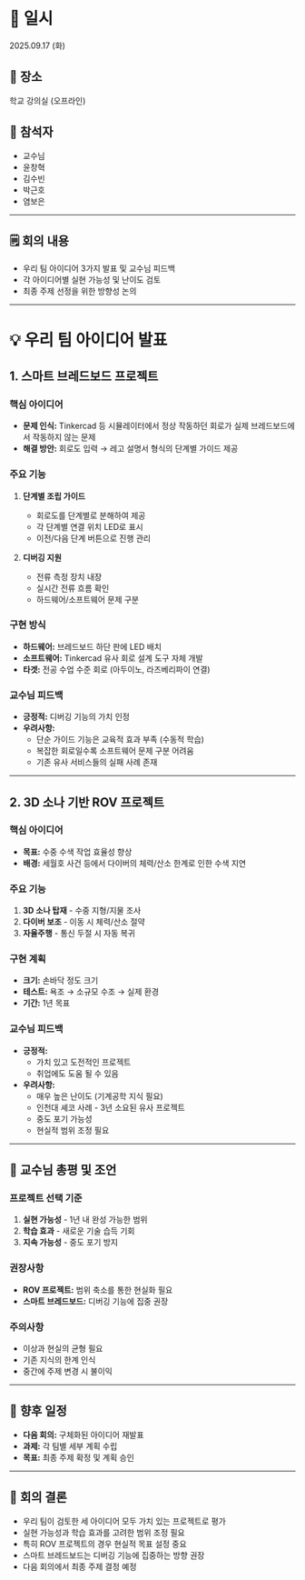 # 📅 일시
2025.09.17 (화)

## 📍 장소
학교 강의실 (오프라인)

## 👥 참석자
- 교수님
- 윤창혁 
- 김수빈
- 박근호 
- 염보은

---

## 🗒️ 회의 내용
- 우리 팀 아이디어 3가지 발표 및 교수님 피드백
- 각 아이디어별 실현 가능성 및 난이도 검토
- 최종 주제 선정을 위한 방향성 논의

---

# 💡 우리 팀 아이디어 발표

## 1. 스마트 브레드보드 프로젝트

### 핵심 아이디어
- **문제 인식:** Tinkercad 등 시뮬레이터에서 정상 작동하던 회로가 실제 브레드보드에서 작동하지 않는 문제
- **해결 방안:** 회로도 입력 → 레고 설명서 형식의 단계별 가이드 제공

### 주요 기능
1. **단계별 조립 가이드**
   - 회로도를 단계별로 분해하여 제공
   - 각 단계별 연결 위치 LED로 표시
   - 이전/다음 단계 버튼으로 진행 관리

2. **디버깅 지원**
   - 전류 측정 장치 내장
   - 실시간 전류 흐름 확인
   - 하드웨어/소프트웨어 문제 구분

### 구현 방식
- **하드웨어:** 브레드보드 하단 판에 LED 배치
- **소프트웨어:** Tinkercad 유사 회로 설계 도구 자체 개발
- **타겟:** 전공 수업 수준 회로 (아두이노, 라즈베리파이 연결)

### 교수님 피드백
- **긍정적:** 디버깅 기능의 가치 인정
- **우려사항:** 
  - 단순 가이드 기능은 교육적 효과 부족 (수동적 학습)
  - 복잡한 회로일수록 소프트웨어 문제 구분 어려움
  - 기존 유사 서비스들의 실패 사례 존재

---

## 2. 3D 소나 기반 ROV 프로젝트

### 핵심 아이디어
- **목표:** 수중 수색 작업 효율성 향상
- **배경:** 세월호 사건 등에서 다이버의 체력/산소 한계로 인한 수색 지연

### 주요 기능
1. **3D 소나 탑재** - 수중 지형/지물 조사
2. **다이버 보조** - 이동 시 체력/산소 절약
3. **자율주행** - 통신 두절 시 자동 복귀

### 구현 계획
- **크기:** 손바닥 정도 크기
- **테스트:** 욕조 → 소규모 수조 → 실제 환경
- **기간:** 1년 목표

### 교수님 피드백
- **긍정적:** 
  - 가치 있고 도전적인 프로젝트
  - 취업에도 도움 될 수 있음
- **우려사항:**
  - 매우 높은 난이도 (기계공학 지식 필요)
  - 인천대 셰코 사례 - 3년 소요된 유사 프로젝트
  - 중도 포기 가능성
  - 현실적 범위 조정 필요

---

## 📝 교수님 총평 및 조언

### 프로젝트 선택 기준
1. **실현 가능성** - 1년 내 완성 가능한 범위
2. **학습 효과** - 새로운 기술 습득 기회
3. **지속 가능성** - 중도 포기 방지

### 권장사항
- **ROV 프로젝트:** 범위 축소를 통한 현실화 필요
- **스마트 브레드보드:** 디버깅 기능에 집중 권장


### 주의사항
- 이상과 현실의 균형 필요
- 기존 지식의 한계 인식
- 중간에 주제 변경 시 불이익

---

## 📅 향후 일정
- **다음 회의:** 구체화된 아이디어 재발표
- **과제:** 각 팀별 세부 계획 수립
- **목표:** 최종 주제 확정 및 계획 승인

---

## 📝 회의 결론
- 우리 팀이 검토한 세 아이디어 모두 가치 있는 프로젝트로 평가
- 실현 가능성과 학습 효과를 고려한 범위 조정 필요
- 특히 ROV 프로젝트의 경우 현실적 목표 설정 중요
- 스마트 브레드보드는 디버깅 기능에 집중하는 방향 권장
- 다음 회의에서 최종 주제 결정 예정